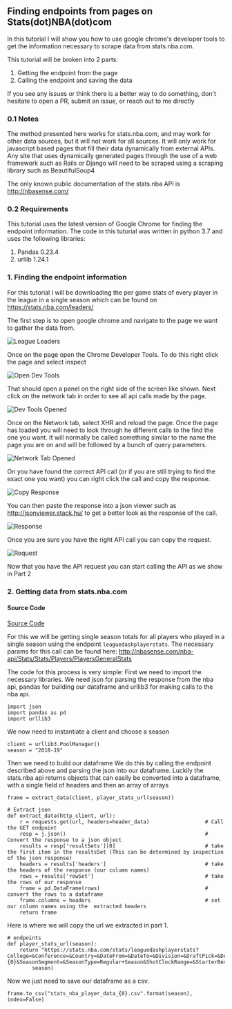 ## Finding endpoints from pages on Stats(dot)NBA(dot)com

In this tutorial I will show you how to use google chrome's developer tools
to get the information necessary to scrape data from stats.nba.com.

This tutorial will be broken into 2 parts:
1. Getting the endpoint from the page
2. Calling the endpoint and saving the data

If you see any issues or think there is a better way to do something,
don't hesitate to open a PR, submit an issue, or reach out to me directly

### 0.1 Notes
The method presented here works for stats.nba.com, and may work for other data sources, but it will not work for all sources.
It will only work for javascript based pages that fill their data dynamically from external APIs. Any site that uses
dynamically generated pages through the use of a web framework such as Rails or Django will need to be scraped using a scraping library
such as BeautifulSoup4

The only known public documentation of the stats.nba API is http://nbasense.com/

### 0.2 Requirements
This tutorial uses the latest version of Google Chrome for finding the endpoint information.
The code in this tutorial was written in python 3.7 and uses the following libraries:
1. Pandas 0.23.4
2. urllib 1.24.1


### 1. Finding the endpoint information

For this tutorial I will be downloading the per game stats of every player in the league
in a single season which can be found on https://stats.nba.com/leaders/

The first step is to open google chrome and navigate to the page we want to gather the data from.

![League Leaders](screen_shots/players_page.png)

Once on the page open the Chrome Developer Tools. To do this
right click the page and select inspect

![Open Dev Tools](screen_shots/open_dev_tools.png)

That should open a panel on the right side of the screen like shown.
Next click on the network tab in order to see all api calls made by the page.

![Dev Tools Opened](screen_shots/dev_tools_opened.png)

Once on the Network tab, select XHR and reload the page. Once the page has loaded you will need
to look through he different calls to the find the one you want. It will normally
be called something similar to the name the page you are on and will be followed by a bunch of query parameters.

![Network Tab Opened](screen_shots/network_tab_opened.png)

On you have found the correct API call (or if you are still trying to find the exact one you want) you can right click the call and copy the response.

![Copy Response](screen_shots/copy_response.png)

You can then paste the response into a json viewer such as http://jsonviewer.stack.hu/ to get a better look as the response of the call.

![Response](screen_shots/response.png)

Once you are sure you have the right API call you can copy the request.

![Request](screen_shots/copy_url.png)


Now that you have the API request you can start calling the API as we show in Part 2



### 2. Getting data from stats.nba.com

#### Source Code

[Source Code](download_stats_nba_data.py)

For this we will be getting single season totals for all players who played in a single season using the endpoint `leaguedashplayerstats`.
The necessary params for this call can be found here: http://nbasense.com/nba-api/Stats/Stats/Players/PlayersGeneralStats

The code for this process is very simple:
First we need to import the necessary libraries. We need json for parsing the
response from the nba api, pandas for building our dataframe and urllib3 for making calls to the nba api.
```
import json
import pandas as pd
import urllib3
```

We now need to instantiate a client and choose a season
```
client = urllib3.PoolManager()
season = "2018-19"
```

Then we need to build our dataframe We do this by calling the endpoint described above and parsing the json into our dataframe.
Luckily the stats.nba api returns objects that can easily be converted into a dataframe, with a single field of headers and then an array of arrays
```
frame = extract_data(client, player_stats_url(season))

# Extract json
def extract_data(http_client, url):
    r = requests.get(url, headers=header_data)                  # Call the GET endpoint
    resp = j.json()                                             # Convert the response to a json object
    results = resp['resultSets'][0]                             # take the first item in the resultsSet (This can be determined by inspection of the json response)
    headers = results['headers']                                # take the headers of the response (our column names)
    rows = results['rowSet']                                    # take the rows of our response
    frame = pd.DataFrame(rows)                                  # convert the rows to a dataframe
    frame.columns = headers                                     # set our column names using the  extracted headers
    return frame

```

Here is where we will copy the url we extracted in part 1.
```
# endpoints
def player_stats_url(season):
    return "https://stats.nba.com/stats/leaguedashplayerstats?College=&Conference=&Country=&DateFrom=&DateTo=&Division=&DraftPick=&DraftYear=&GameScope=&GameSegment=&Height=&LastNGames=0&LeagueID=00&Location=&MeasureType=Base&Month=0&OpponentTeamID=0&Outcome=&PORound=0&PaceAdjust=N&PerMode=Totals&Period=0&PlayerExperience=&PlayerPosition=&PlusMinus=N&Rank=N&Season={0}&SeasonSegment=&SeasonType=Regular+Season&ShotClockRange=&StarterBench=&TeamID=0&TwoWay=0&VsConference=&VsDivision=&Weight=".format(
        season)

```

Now we just need to save our dataframe as a csv.
```
frame.to_csv("stats_nba_player_data_{0}.csv".format(season), index=False)
```
